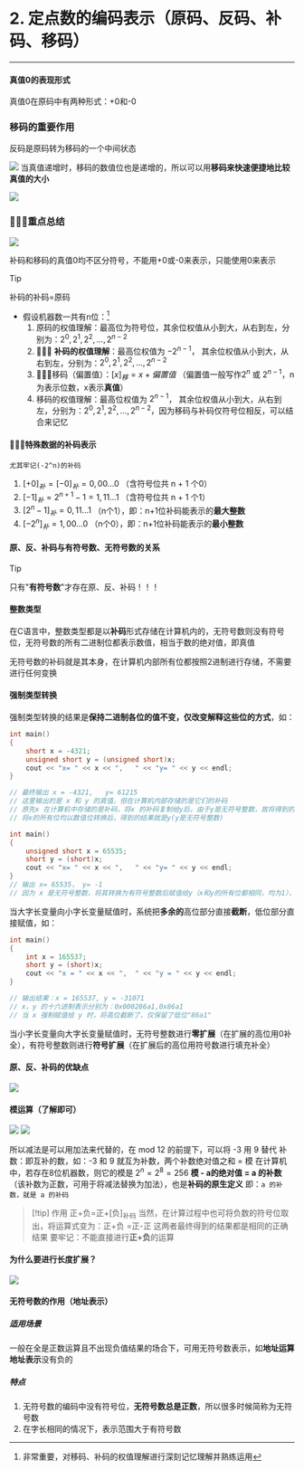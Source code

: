 # 2. 定点数的编码表示（原码、反码、补码、移码）

---
#### 真值0的表现形式

真值0在原码中有两种形式：+0和-0

### 移码的重要作用

反码是原码转为移码的一个中间状态

![](assets/Pasted%20image%2020250510230235.png)
当真值递增时，移码的数值位也是递增的，所以可以用**移码来快速便捷地比较真值的大小**

![](assets/Pasted%20image%2020250510230412.png)
### 🌟🌟🌟重点总结

![](assets/Pasted%20image%2020250511175400.png)

补码和移码的真值0均不区分符号，不能用+0或-0来表示，只能使用0来表示

>[!tip]
>补码的补码=原码


- 假设机器数一共有n位：[^1]
	1. 原码的权值理解：最高位为符号位，其余位权值从小到大，从右到左，分别为：$2^0,2^1,2^2,...,2^{n-2}$ 
	2. 🌟🌟🌟 **补码的权值理解**：最高位权值为 $-2^{n-1}$， 其余位权值从小到大，从右到左，分别为：$2^0,2^1,2^2,...,2^{n-2}$
	3. 🌟🌟🌟移码（偏置值）：$[x]_移=x+偏置值$ （偏置值一般写作$2^n$ 或 $2^{n-1}$，n为表示位数，x表示**真值**）
	4. 移码的权值理解：最高位权值为 $2^{n-1}$， 其余位权值从小到大，从右到左，分别为：$2^0,2^1,2^2,...,2^{n-2}$，因为移码与补码仅符号位相反，可以结合来记忆


#### 🌟🌟🌟特殊数据的补码表示

```
尤其牢记(-2^n)的补码
```
1. $[+0]_补=[-0]_补=0,00...0$ （含符号位共 n + 1 个0）
2. $[-1]_补=2^{n+1}-1=1,11...1$ （含符号位共 n + 1 个1）
3. $[2^n-1]_补=0,11...1$ （n个1），即：n+1位补码能表示的**最大整数**
4. $[-2^n]_补=1,00...0$ （n个0），即：n+1位补码能表示的**最小整数**
#### 原、反、补码与有符号数、无符号数的关系

>[!tip]
>只有"**有符号数**"才存在原、反、补码！！！

#### 整数类型

在C语言中，整数类型都是以**补码**形式存储在计算机内的，无符号数则没有符号位，无符号数的所有二进制位都表示数值，相当于数的绝对值，即真值

无符号数的补码就是其本身，在计算机内部所有位都按照2进制进行存储，不需要进行任何变换
#### 强制类型转换

强制类型转换的结果是**保持二进制各位的值不变，仅改变解释这些位的方式**，如：
```C
int main()
{
	short x = -4321;
	unsigned short y = (unsigned short)x;
	cout << "x= " << x << ",   " << "y= " << y << endl;
}

// 最终输出 x = -4321,   y= 61215
// 这里输出的是 x 和 y 的真值，但在计算机内部存储的是它们的补码
// 原先x 在计算机中存储的是补码，将x 的补码复制给y后，由于y是无符号整数，故将得到的该补码视为原码输出
// 将x的所有位均以数值位转换后，得到的结果就是y(y是无符号整数)
```
```C
int main()
{
	unsigned short x = 65535;
	short y = (short)x;
	cout << "x= " << x << ",   " << "y= " << y << endl;
}
// 输出 x= 65535， y= -1
// 因为 x 是无符号整数，将其转换为有符号整数后赋值给y（x和y的所有位都相同，均为1），y是有符号整数，在计算机内部以补码形式，所以将其输出为真值时需要将该补码转化为原码，由于该补码为负数，故将其所有数值位取反后+1，得到原码：1,0000....00001（中间都是0），输出真值即为-1
```



当大字长变量向小字长变量赋值时，系统把**多余的**高位部分直接**截断**，低位部分直接赋值，如：
```C
int main()
{
	int x = 165537;
	short y = (short)x;
	cout << "x = " << x << ",  " << "y = " << y << endl;
}

// 输出结果：x = 165537, y = -31071
// x，y 的十六进制表示分别为：0x000286a1,0x86a1
// 当 x 强制赋值给 y 时，将高位截断了，仅保留了低位"86a1"
```


当小字长变量向大字长变量赋值时，无符号整数进行**零扩展**（在扩展的高位用0补全），有符号整数则进行**符号扩展**（在扩展后的高位用符号数进行填充补全）
#### 原、反、补码的优缺点

![](assets/Pasted%20image%2020250712191029.png)


#### 模运算（了解即可）

![](assets/Pasted%20image%2020250511192534.png)
![](assets/Pasted%20image%2020250511192611.png)

所以减法是可以用加法来代替的，在 mod 12 的前提下，可以将 -3 用 9 替代
补数：即互补的数，如：-3 和 9 就互为补数，两个补数绝对值之和 = 模
在计算机中，若存在8位机器数，则它的模是 $2^n=2^8=256$ 
**模 - a的绝对值 = a 的补数**（该补数为正数，可用于将减法替换为加法），也是**补码的原生定义**
 即：`a 的补数，就是 a 的补码`

>[!tip] 作用
>正+负=正+$[\text{负}]_{\text{补码}}$
>当然，在计算过程中也可将负数的符号位取出，将运算式变为：正+负 =正-正
>这两者最终得到的结果都是相同的正确结果
>要牢记：不能直接进行**正+负**的运算


#### 为什么要进行长度扩展？

![](assets/Pasted%20image%2020250511200951.png)

#### 无符号数的作用（地址表示）
##### 适用场景

一般在全是正数运算且不出现负值结果的场合下，可用无符号数表示，如**地址运算**
	**地址表示**没有负的
##### 特点

1. 无符号数的编码中没有符号位，**无符号数总是正数**，所以很多时候简称为无符号数
2. 在字长相同的情况下，表示范围大于有符号数


[^1]: 非常重要，对移码、补码的权值理解进行深刻记忆理解并熟练运用